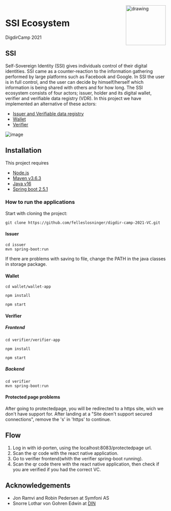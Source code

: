 <img src="https://github.com/felleslosninger/digdir-camp-2021-VC/blob/main/images/digdirlogo_01.png" alt="drawing" width="125" align="right"/>

# SSI Ecosystem 
DigdirCamp 2021

## SSI
Self-Sovereign Identity (SSI) gives individuals control of their digital identities. SSI came as a counter-reaction to the information gathering performed by large platforms such as Facebook and Google. In SSI the user is in full control, and the user can decide by himself/herself which information is being shared with others and for how long. The SSI ecosystem consists of four actors; issuer, holder and its digital wallet, verifier and verifiable data registry (VDR). In this project we have implemented an alternative of these actors:
- [Issuer and Verifiable data registry](https://github.com/felleslosninger/digdir-camp-2021-VC/tree/main/issuer) 
- [Wallet](https://github.com/felleslosninger/digdir-camp-2021-VC/tree/main/wallet/wallet-app)
- [Verifier](https://github.com/felleslosninger/digdir-camp-2021-VC/tree/main/verifier)


![image](https://www.w3.org/TR/vc-data-model/diagrams/ecosystem.svg)

## Installation 
This project requires
- [Node.js](https://nodejs.org/en/download/)
- [Maven v3.6.3](https://maven.apache.org/)
- [Java v16](https://www.java.com/)
- [Spring boot 2.5.1](https://spring.io/)


### How to run the applications
Start with cloning the project: 
```
git clone https://github.com/felleslosninger/digdir-camp-2021-VC.git
```

#### Issuer

```
cd issuer
mvn spring-boot:run
```
If there are problems with saving to file, change the PATH in the java classes in storage package.

#### Wallet
```
cd wallet/wallet-app
```
```
npm install
```
```
npm start
```
 
#### Verifier
##### Frontend

```
cd verifier/verifier-app
```
```
npm install
```
```
npm start
```

##### Backend

```
cd verifier
mvn spring-boot:run
```

#### Protected page problems
After going to protectedpage, you will be redirected to a https site, wich we don't have support for.
After landing at a "Site doen't support secured connections", remove the 's' in 'https' to continue.

## Flow
1. Log in with id-porten, using the localhost:8083/protectedpage url.
2. Scan the qr code with the react native application.
3. Go to verifier frontend(whith the verifier spring-boot running).
4. Scan the qr code there with the react native application, then check if you are verified if you had the correct VC.

## Acknowledgements 
- Jon Ramvi and Robin Pedersen at Symfoni AS
- Snorre Lothar von Gohren Edwin at [DIN](https://www.din.foundation/) 
